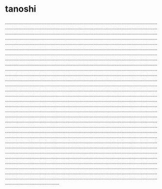 # tanoshi
................................................................................................................................................................................................................................................................................................................................................................................................................................................................................................................................................................................................................................................................................................................................................................................................................................................................................................................................................................................................................................................................................................................................................................................................................................................................................................................................................................................................................................................................................................................................................................................................................................................................................................................................................................................................................................................................................................................................................................................................................................................................................................................................................................................................................................................................................................................................................................................................................................................................................................................................................................................................................................................................................................................................................................................................................................................................................................................................................................................................................................................................................................................................................................................................................................................................................................................................................................................................................................................................................................................................................................................................................................................................................................................................................................................................................................................................................................................................................................................................................................................